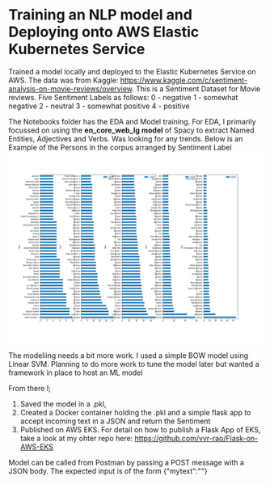 # Training an NLP model and Deploying onto AWS Elastic Kubernetes Service

Trained a model locally and deployed  to the Elastic Kubernetes Service on AWS. The data was from Kaggle: https://www.kaggle.com/c/sentiment-analysis-on-movie-reviews/overview.
This is a Sentiment Dataset for Movie reviews. Five Sentiment Labels as follows:
0 - negative
1 - somewhat negative
2 - neutral
3 - somewhat positive
4 - positive

The Notebooks folder has the EDA and Model training. For EDA, I primarily focussed on using the **en_core_web_lg model** of Spacy to extract Named Entities, Adjectives and Verbs. Was looking for any trends. Below is an Example of the Persons in the corpus arranged by Sentiment Label
![Persons by Sentiment](https://github.com/vvr-rao/NLP-on-AWS-EKS/blob/main/Notebooks/Persons.png?raw=true)

The modeliing needs a bit more work. I used a simple BOW model using Linear SVM. Planning to do more work to tune the model later but wanted a framework in place to host an ML model

From there I;
1) Saved the model in a .pkl, 
2) Created a Docker container holding the .pkl and a simple flask app to accept incoming text in a JSON and return the Sentiment
3) Published on AWS EKS. For detail on how to publish a Flask App of EKS, take a look at my ohter repo here: https://github.com/vvr-rao/Flask-on-AWS-EKS

Model can be called from Postman by passing a POST message with a JSON body.
The expected input is of the form {"mytext":"<TEXT FOR WHICH SENTIMENT IS NEEDED>"}
  

